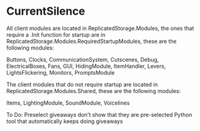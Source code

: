# CurrentSilence

All client modules are located in ReplicatedStorage.Modules, the ones that require a .Init function for startup are in ReplicatedStorage.Modules.RequiredStartupModules, these are the following modules:

Buttons, Clocks, CommunicationSystem, Cutscenes, Debug, ElectricalBoxes, Fans, GUI, HidingModule, ItemHandler, Levers, LightsFlickering, Monitors, PromptsModule

The client modules that do not require startup are located in ReplicatedStorage.Modules.Shared, these are the following modules:

Items, LightingModule, SoundModule, Voicelines

To Do:
Preselect giveaways don't show that they are pre-selected
Python tool that automatically keeps doing giveaways

